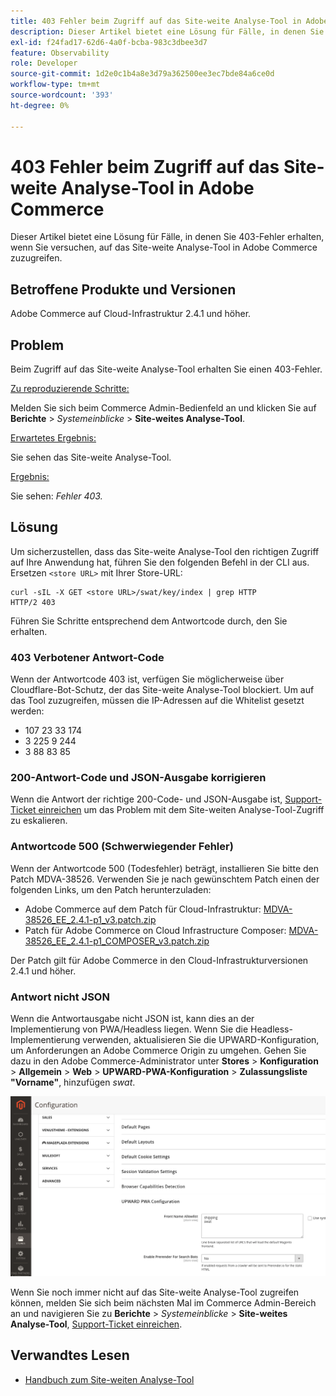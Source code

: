 ```yaml
---
title: 403 Fehler beim Zugriff auf das Site-weite Analyse-Tool in Adobe Commerce
description: Dieser Artikel bietet eine Lösung für Fälle, in denen Sie 403-Fehler erhalten, wenn Sie versuchen, auf das Site-weite Analyse-Tool in Adobe Commerce zuzugreifen.
exl-id: f24fad17-62d6-4a0f-bcba-983c3dbee3d7
feature: Observability
role: Developer
source-git-commit: 1d2e0c1b4a8e3d79a362500ee3ec7bde84a6ce0d
workflow-type: tm+mt
source-wordcount: '393'
ht-degree: 0%

---
```


# 403 Fehler beim Zugriff auf das Site-weite Analyse-Tool in Adobe Commerce

Dieser Artikel bietet eine Lösung für Fälle, in denen Sie 403-Fehler erhalten, wenn Sie versuchen, auf das Site-weite Analyse-Tool in Adobe Commerce zuzugreifen.

## Betroffene Produkte und Versionen

Adobe Commerce auf Cloud-Infrastruktur 2.4.1 und höher.

## Problem

Beim Zugriff auf das Site-weite Analyse-Tool erhalten Sie einen 403-Fehler.

<u>Zu reproduzierende Schritte:</u>

Melden Sie sich beim Commerce Admin-Bedienfeld an und klicken Sie auf **Berichte** > *Systemeinblicke* > **Site-weites Analyse-Tool**.

<u>Erwartetes Ergebnis:</u>

Sie sehen das Site-weite Analyse-Tool.

<u>Ergebnis:</u>

Sie sehen: *Fehler 403.*


## Lösung

Um sicherzustellen, dass das Site-weite Analyse-Tool den richtigen Zugriff auf Ihre Anwendung hat, führen Sie den folgenden Befehl in der CLI aus. Ersetzen `<store URL>` mit Ihrer Store-URL:

```cURL
curl -sIL -X GET <store URL>/swat/key/index | grep HTTP
HTTP/2 403
```

Führen Sie Schritte entsprechend dem Antwortcode durch, den Sie erhalten.

### 403 Verbotener Antwort-Code

Wenn der Antwortcode 403 ist, verfügen Sie möglicherweise über Cloudflare-Bot-Schutz, der das Site-weite Analyse-Tool blockiert. Um auf das Tool zuzugreifen, müssen die IP-Adressen auf die Whitelist gesetzt werden:

* 107 23 33 174
* 3 225 9 244
* 3 88 83 85

### 200-Antwort-Code und JSON-Ausgabe korrigieren

Wenn die Antwort der richtige 200-Code- und JSON-Ausgabe ist, [Support-Ticket einreichen](/help/help-center-guide/help-center/magento-help-center-user-guide.md#submit-ticket) um das Problem mit dem Site-weiten Analyse-Tool-Zugriff zu eskalieren.


### Antwortcode 500 (Schwerwiegender Fehler)

Wenn der Antwortcode 500 (Todesfehler) beträgt, installieren Sie bitte den Patch MDVA-38526. Verwenden Sie je nach gewünschtem Patch einen der folgenden Links, um den Patch herunterzuladen:

* Adobe Commerce auf dem Patch für Cloud-Infrastruktur: [MDVA-38526_EE_2.4.1-p1_v3.patch.zip](assets/MDVA-38526_EE_2.4.1-p1_v3.patch.zip)
* Patch für Adobe Commerce on Cloud Infrastructure Composer: [MDVA-38526_EE_2.4.1-p1_COMPOSER_v3.patch.zip](assets/MDVA-38526_EE_2.4.1-p1_COMPOSER_v3.patch.zip)

Der Patch gilt für Adobe Commerce in den Cloud-Infrastrukturversionen 2.4.1 und höher.

### Antwort nicht JSON

Wenn die Antwortausgabe nicht JSON ist, kann dies an der Implementierung von PWA/Headless liegen. Wenn Sie die Headless-Implementierung verwenden, aktualisieren Sie die UPWARD-Konfiguration, um Anforderungen an Adobe Commerce Origin zu umgehen. Gehen Sie dazu in den Adobe Commerce-Administrator unter **Stores** > **Konfiguration** > **Allgemein** > **Web** > **UPWARD-PWA-Konfiguration** > **Zulassungsliste &quot;Vorname&quot;**, hinzufügen *swat*.

![Upward_configuration](assets/upward_pwa.png)

Wenn Sie noch immer nicht auf das Site-weite Analyse-Tool zugreifen können, melden Sie sich beim nächsten Mal im Commerce Admin-Bereich an und navigieren Sie zu **Berichte** > *Systemeinblicke* > **Site-weites Analyse-Tool**, [Support-Ticket einreichen](/help/help-center-guide/help-center/magento-help-center-user-guide.md#submit-ticket).

## Verwandtes Lesen

* [Handbuch zum Site-weiten Analyse-Tool](https://experienceleague.adobe.com/docs/commerce-operations/tools/site-wide-analysis-tool/intro.html)
